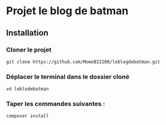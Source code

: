 # Projet le blog de batman

## Installation

### Cloner le projet

``` 
git clone https://github.com/MomoB22200/leblogdebatman.git
```

### Déplacer le terminal dans le dossier cloné

```
vd leblodebatman
```

### Taper les commandes suivantes :

```
composer install
```

